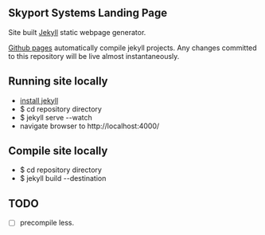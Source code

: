 ## Skyport Systems Landing Page

Site built [Jekyll](http://jekyllrb.com/) static webpage generator.

[Github pages](https://help.github.com/articles/using-jekyll-with-pages) automatically compile jekyll projects. Any changes committed to this repository will be live almost instantaneously.

## Running site locally

* [install jekyll](http://jekyllrb.com/docs/installation/)
* $ cd repository directory
* $ jekyll serve --watch
* navigate browser to http://localhost:4000/



## Compile site locally

* $ cd repository directory
* $ jekyll build --destination <destination>
 

## TODO

- [ ] precompile less.
